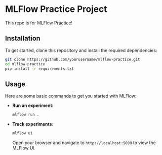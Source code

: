 # MLFlow Practice Project

This repo is for MLFlow Practice! 

## Installation

To get started, clone this repository and install the required dependencies:

```bash
git clone https://github.com/yourusername/mlflow-practice.git
cd mlflow-practice
pip install -r requirements.txt
```

## Usage

Here are some basic commands to get you started with MLFlow:

- **Run an experiment**:
    ```bash
    mlflow run .
    ```
- **Track experiments**:
    ```bash
    mlflow ui
    ```
    Open your browser and navigate to `http://localhost:5000` to view the MLFlow UI.
